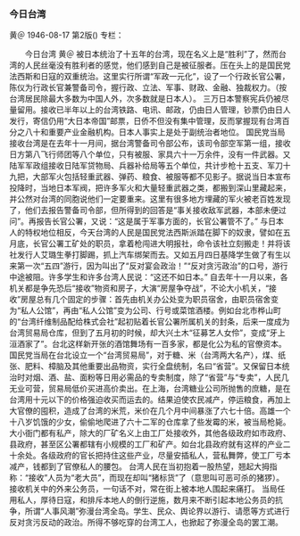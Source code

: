 ### 今日台湾
黄＠
1946-08-17
第2版()
专栏：

　　今日台湾
    黄＠
    被日本统治了十五年的台湾，现在名义上是“胜利”了，然而台湾的人民丝毫没有胜利者的感觉，他们感到自己是被征服者。压在头上的是国民党法西斯和日寇的双重统治。这里实行所谓“军政一元化”，设了一个行政长官公署，陈仪为行政长官兼警备司令，握行政、立法、军事、财政、金融、独裁权力。（按台湾居民除最大多数为中国人外，次多数就是日本人）。
    三万日本警察宪兵仍被尽量留用。接收已半年以上的台湾铁路、电讯、邮政，仍由日人管理，钞票仍由日人发行，寄信仍用“大日本帝国”邮票，日侨不但没有集中管理，反而掌握现有台湾百分之八十和重要产业金融机构。日本人事实上是处于副统治者地位。
    国民党当局接收台湾是在去年十一月间，据台湾警备司令部公布，该司令部空军第一组，接收日方第八飞行师团等八个单位，只有被服、家具六十一万余件，没有一件武器。又陆军军政组接收日陆军贷物局、兵器补给局等五个单位，共计步枪十五支、军刀十九把，大部军火包括轻重武器、弹药、粮食、被服等都不见影子。据说当日本宣布投降时，当地日本军阀，把许多军火和大量轻重武器之类，都搬到深山里藏起来，并公然对台湾的同胞说他们一定要重来。这里有很多地方埋藏的军火被老百姓发现了，他们去报告警备司令部，但所得到的回答是“事关接收敌军武器，本部未便过问”。再报告长官公署，又说：“这是属于军事方面的，长官公署管不了。”
    与日本人的特权地位相反，今天台湾的人民是国民党法西斯派踏在脚下的奴隶，譬如在五月底，长官公署工矿处的职员，拿着枪闯进大明报社，命令该社立刻搬走！并将该社发行人艾璐生拳打脚踢，抓上汽车绑架而去。又如五月四日基降学生做了有生以来第一次“五四”游行，因为叫出了“反对宴会政治！”“反对贪污政治”的口号，游行中途被阻。许多学生和许多台湾人民说：“这还不如日本。”
    自去年十一月以来，各机关都是争先恐后“接收”物资和房子，大演“房屋争夺战”，不论大小机关，“接收”房屋总有几个固定的步骤：首先由机关办公处变为职员宿舍，由职员宿舍变为“私人公馆”，再由“私人公馆”变为公司、行号或菜馆酒楼。例如台北市桦山町的“台湾纤维制品配给株式会社”起初贴着长官公署所属机关的封条，后来一度成为台湾贸易局仓库，但到了五月初的时候，却大兴土木“征募艺人女伶”，变成“牙上洹酒家了”。台北这样新开张的酒馆舞场有一百多家，都是化公为私的官僚资本。国民党当局在台北设立一个“台湾贸易局”，对于糖、米（台湾两大名产），煤、纸张、肥料、樟脑及其他重要出品物资，实行全盘统制，名曰“省营”。又保留日本统治时对烟、酒、盐、面粉等日用必需品的专卖制度，除了“省营”与“专卖”，人民几无业可营，贸易局低价买进高价卖出。在上海，台湾糖业公司所抛售的庶糖，是在台湾用十元以下的价格强迫收买而运去的。结果迫使农民减产，停运粮食，再加上大官僚的囤积，造成了台湾的米荒，米价在几个月中间暴涨了六七十倍。高雄一个十八岁饥饿的少女，偷偷地爬进了六十二军的仓库拿了些发霉的米，被当局枪毙。
    大小衙门都有私产，除大的厂矿名义上由工厂处接收外，其他各级政府如市政府、县政府，甚至区公署都辖有小规模的工厂和矿产。如台北县政府就有这样的产业二十余处。各级政府的官长把持住这些产业，尽量安插私人，营私舞弊，使工厂亏本减产，钱都到了官僚私人的腰包。
    台湾人民在当初抱着一股热望，翘起大拇指称：“接收”人员为“老大员”，而现在却叫“猪标货”了（意思叫可恶可杀的猪猡）。接收机关中的外来公务员，一句话不对，常在街上被本地人围起来痛打。
    当局任用私人，厚待日寇，和排斥本地人的倒行逆施，数月来不断引起本地公务员的抗争，所谓“人事风潮”弥漫台湾全岛。学生、民众、舆论界以游行、请愿等方式进行反对贪污反动的政治。所得不够吃穿的台湾工人，也掀起了弥漫全岛的罢工潮。
